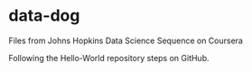 # data-dog
Files from Johns Hopkins Data Science Sequence on Coursera

Following the Hello-World repository steps on GitHub. 
